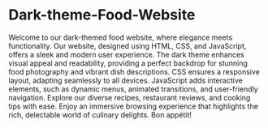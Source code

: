# Dark-theme-Food-Website
Welcome to our dark-themed food website, where elegance meets functionality. Our website, designed using HTML, CSS, and JavaScript, offers a sleek and modern user experience. The dark theme enhances visual appeal and readability, providing a perfect backdrop for stunning food photography and vibrant dish descriptions. CSS ensures a responsive layout, adapting seamlessly to all devices. JavaScript adds interactive elements, such as dynamic menus, animated transitions, and user-friendly navigation. Explore our diverse recipes, restaurant reviews, and cooking tips with ease. Enjoy an immersive browsing experience that highlights the rich, delectable world of culinary delights. Bon appétit!
